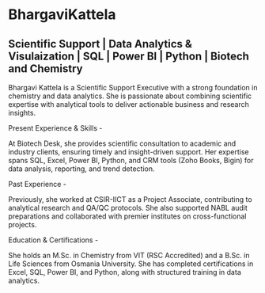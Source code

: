 # BhargaviKattela
## Scientific Support | Data Analytics & Visulaization | SQL | Power BI | Python | Biotech and Chemistry

Bhargavi Kattela is a Scientific Support Executive with a strong foundation in chemistry and data analytics.
She is passionate about combining scientific expertise with analytical tools to deliver actionable business and research insights.

Present Experience & Skills - 

At Biotech Desk, she provides scientific consultation to academic and industry clients, ensuring timely and insight-driven support.
Her expertise spans SQL, Excel, Power BI, Python, and CRM tools (Zoho Books, Bigin) for data analysis, reporting, and trend detection.

Past Experience - 

Previously, she worked at CSIR-IICT as a Project Associate, contributing to analytical research and QA/QC protocols.
She also supported NABL audit preparations and collaborated with premier institutes on cross-functional projects.

Education & Certifications - 

She holds an M.Sc. in Chemistry from VIT (RSC Accredited) and a B.Sc. in Life Sciences from Osmania University.
She has completed certifications in Excel, SQL, Power BI, and Python, along with structured training in data analytics.

